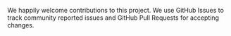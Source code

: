 We happily welcome contributions to this project. We use GitHub Issues to track community reported issues and GitHub Pull Requests for accepting changes.
